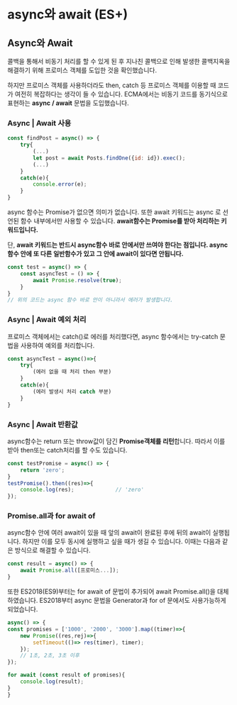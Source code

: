 # async와 await \(ES+\)

## Async와 Await

 콜백을 통해서 비동기 처리를 할 수 있게 된 후 지나친 콜백으로 인해 발생한 콜백지옥을 해결하기 위해 프로미스 객체를 도입한 것을 확인했습니다.

 하지만 프로미스 객체를 사용하더라도 then, catch 등 프로미스 객체를 이용할 때 코드가 여전히 복잡하다는 생각이 들 수 있습니다. ECMA에서는 비동기 코드를 동기식으로 표현하는 **async / await** 문법을 도입했습니다.

### Async \| Await 사용

```javascript
const findPost = async() => {
    try{
        (...)
        let post = await Posts.findOne({id: id}).exec();
        (...)
    }
    catch(e){
        console.error(e);
    }
}
```

  async 함수는 Promise가 없으면 의미가 없습니다. 또한 await 키워드는 async 로 선언된 함수 내부에서만 사용할 수 있습니다. **await함수는 Promise를 받아 처리하는 키워드입니다.**

 단, **await 키워드는 반드시 async함수 바로 안에서만 쓰여야 한다는 점입니다. async 함수 안에 또 다른 일반함수가 있고 그 안에 await이 있다면 안됩니다.**

```javascript
const test = async() => {
    const asyncTest = () => {
        await Promise.resolve(true);
    }
}
// 위의 코드는 async 함수 바로 안이 아니라서 에러가 발생합니다.
```

### Async \| Await 예외 처리

 프로미스 객체에서는 catch\(\)로 에러를 처리했다면, async 함수에서는 try-catch 문법을 사용하여 예외를 처리합니다.

```javascript
const asyncTest = async()=>{
    try{
        (에러 없을 때 처리 then 부분)
    }
    catch(e){
        (에러 발생시 처리 catch 부분)
    }
}
```

### Async \| Await 반환값

 async함수는 return 또는 throw값이 담긴 **Promise객체를 리턴**합니다. 따라서 이를 받아 then또는 catch처리를 할 수도 있습니다.

```javascript
const testPromise = async() => {
    return 'zero';
}
testPromise().then((res)=>{
    console.log(res);             // 'zero'
});
```

### Promise.all과 for await of

 async함수 안에 여러 await이 있을 때 앞의 await이 완료된 후에 뒤의 await이 실행됩니다. 하지만 이를 모두 동시에 실행하고 싶을 때가 생길 수 있습니다. 이때는 다음과 같은 방식으로 해결할 수 있습니다.

```javascript
const result = async() => {
    await Promise.all([프로미스...]);
}
```

 또한 ES2018\(ES9\)부터는 for await of 문법이 추가되어 await Promise.all\(\)을 대체하였습니다. ES2018부터 async 문법을 Generator과 for of 문에서도 사용가능하게 되었습니다.

```javascript
async() => {
const promises = ['1000', '2000', '3000'].map((timer)=>{
    new Promise((res,rej)=>{
        setTimeout(()=> res(timer), timer);
    });
    // 1초, 2초, 3초 이후
});

for await (const result of promises){
    console.log(result);
}
}    
```

